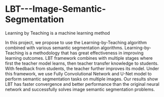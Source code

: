 # LBT---Image-Semantic-Segmentation
Learning by Teaching is a machine learning method 

In this project, we propose to use the Learning-by-Teaching algorithm combined with various semantic segmentation algorithms. Learning-by-Teaching is a methodology that has great effectiveness in improving learning outcomes. LBT framework combines with multiple stages where first the teacher model learns, then teacher transfer knowledge to students. With feedback from students, the teacher further improves its model. Under this framework, we use Fully Convolutional Network and U-Net model to perform semantic segmentation tasks on multiple images. Our results show LBT has faster convergence and better performance than the original neural network and successfully solves image semantic segmentation problems.
